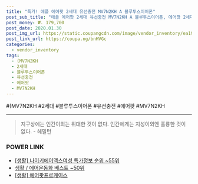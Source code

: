 ```yaml
--- 
title: "특가! 애플 에어팟 2세대 유선충전 MV7N2KH A 블루투스이어폰" 
post_sub_title: "애플 에어팟 2세대 유선충전 MV7N2KH A 블루투스이어폰, 에어팟 2세대 유선충전 (MV7N2KH/A)" 
post_money: ₩. 179,700 
post_date: 2020.01.30 
post_img_url: https://static.coupangcdn.com/image/vendor_inventory/ea19/d660d65894deafbfe094a917b798899bcd443a5bc1bfaabe28b58ed449e3.jpg 
post_link_url: https://coupa.ng/bnHVGc 
categories: 
  - vendor_inventory 
tags: 
  - (MV7N2KH 
  - 2세대 
  - 블루투스이어폰 
  - 유선충전 
  - 에어팟 
  - MV7N2KH 
--- 
```

  #(MV7N2KH #2세대 #블루투스이어폰 #유선충전 #에어팟 #MV7N2KH 
<hr> 

> 지구상에는 인간이외는 위대한 것이 없다. 인간에게는 지성이외엔 훌륭한 것이 없다. - 헤밀턴 


### POWER LINK

* <a href="https://blog.naver.com/sakai111/221779783006" target="_blank"> [생활] 나이키에어맥스여성 특가정보 순위 ~55위</a>
* <a href="https://blog.naver.com/santokki14/221779140726" target="_blank">생활 / 에어운동화 베스트 ~50위</a>
* <a href="https://blog.naver.com/fasyy4321/221759316173" target="_blank"> [생활] 에어팟프로케이스  </a>
